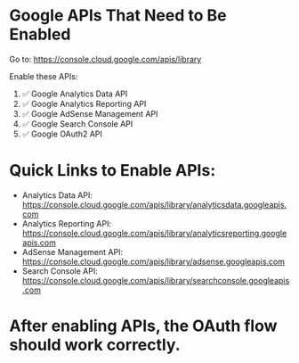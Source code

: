 # Google APIs That Need to Be Enabled

Go to: https://console.cloud.google.com/apis/library

Enable these APIs:
1. ✅ Google Analytics Data API
2. ✅ Google Analytics Reporting API  
3. ✅ Google AdSense Management API
4. ✅ Google Search Console API
5. ✅ Google OAuth2 API

# Quick Links to Enable APIs:
- Analytics Data API: https://console.cloud.google.com/apis/library/analyticsdata.googleapis.com
- Analytics Reporting API: https://console.cloud.google.com/apis/library/analyticsreporting.googleapis.com
- AdSense Management API: https://console.cloud.google.com/apis/library/adsense.googleapis.com
- Search Console API: https://console.cloud.google.com/apis/library/searchconsole.googleapis.com

# After enabling APIs, the OAuth flow should work correctly.
